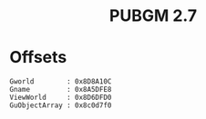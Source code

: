 <h1 align="center">PUBGM 2.7</h1>

# Offsets

```
Gworld        : 0x8D8A10C
Gname         : 0x8A5DFE8
ViewWorld     : 0x8D6DFD0
GuObjectArray : 0x8c0d7f0

```
